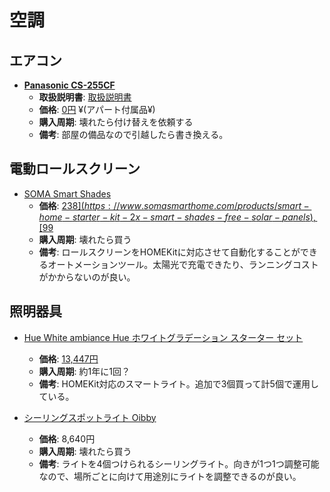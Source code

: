 空調
====

エアコン
----

- [**Panasonic CS-255CF**](http://panasonic.jp/aircon/housing/p-db/CS-255CFS.html)
  - **取扱説明書**: [取扱説明書](http://panasonic.jp/aircon/housing/p-db/CS-256CFS_manualdl.html)
  - **価格**: [0円](http://kakaku.com/item/K0000737572/) ¥(アパート付属品¥)
  - **購入周期**: 壊れたら付け替えを依頼する
  - **備考**: 部屋の備品なので引越したら書き換える。

電動ロールスクリーン
----

- [SOMA Smart Shades](https://www.somasmarthome.com/)
  - **価格**: [$238](https://www.somasmarthome.com/products/smart-home-starter-kit-2x-smart-shades-free-solar-panels), [$99](https://www.somasmarthome.com/products/soma-connect-blinds-control-for-amazon-alexa-apple-homekit)
  - **購入周期**: 壊れたら買う
  - **備考**: ロールスクリーンをHOMEKitに対応させて自動化することができるオートメーションツール。太陽光で充電できたり、ランニングコストがかからないのが良い。

照明器具
----

- [Hue White ambiance Hue ホワイトグラデーション スターター セット](https://www2.meethue.com/ja-jp/p/hue-starter-kit-e27/8718696670743)
  - **価格**: [13,447円](http://kakaku.com/item/K0000928221/)
  - **購入周期**: 約1年に1回？
  - **備考**: HOMEKit対応のスマートライト。追加で3個買って計5個で運用している。

- [シーリングスポットライト Oibby](https://store.shopping.yahoo.co.jp/oibby/999.html)
  - **価格**: 8,640円
  - **購入周期**: 壊れたら買う
  - **備考**: ライトを4個つけられるシーリングライト。向きが1つ1つ調整可能なので、場所ごとに向けて用途別にライトを調整できるのが良い。
